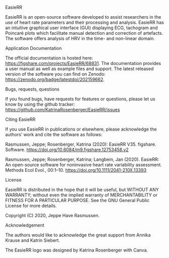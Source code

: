 EasieRR

EasieRR is an open-source software developed to assist researchers in the use of heart rate parameters and their processing and analysis. 
EasieRR has an intuitive graphical user interface (GUI) displaying ECG, tachogram and Poincaré plots which facilitate manual detection and correction of artefacts.
The software offers analysis of HRV in the time- and non-linear domain.


Application Documentation

The official documentation is hosted here: https://figshare.com/projects/EasieRR/68831.
The documentation provides a user manual as well as example files and support.
The latest released version of the software you can find on Zenodo: https://zenodo.org/badge/latestdoi/202159662.

Bugs, requests, questions

If you found bugs, have requests for features or questions, please let us know by using the github tracker: https://github.com/KatrinaRosenberger/EasieRR/issues

Citing EasieRR

If you use EasieRR in publications or elsewhere, please acknowledge the authors’ work and cite the software as follows: 

Rasmussen, Jeppe; Rosenberger, Katrina (2020): EasieRR V35. figshare. Software. https://doi.org/10.6084/m9.figshare.12753458.v2

Rasmussen, Jeppe; Rosenberger, Katrina; Langbein, Jan (2020). EasieRR: An open-source software for noninvasive heart rate variability assessment. Methods Ecol Evol., 00:1–10. https://doi.org/10.1111/2041-210X.13393

License

EasieRR is distributed in the hope that it will be useful, but WITHOUT ANY WARRANTY; without even the implied warranty of MERCHANTABILITY or FITNESS FOR A PARTICULAR PURPOSE. See the GNU General Public License for more details.

Copyright (C) 2020, Jeppe Have Rasmussen.

Acknowledgement

The authors would like to acknowledge the great support from Annika Krause and Katrin Siebert.

The EasieRR logo was designed by Katrina Rosenberger with Canva.
